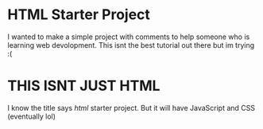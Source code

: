 # HTML Starter Project
I wanted to make a simple project with comments to help someone who is learning web devolopment.
This isnt the best tutorial out there but im trying :(

# THIS ISNT JUST HTML
I know the title says *html* starter project. But it will have JavaScript and CSS (eventually lol)
